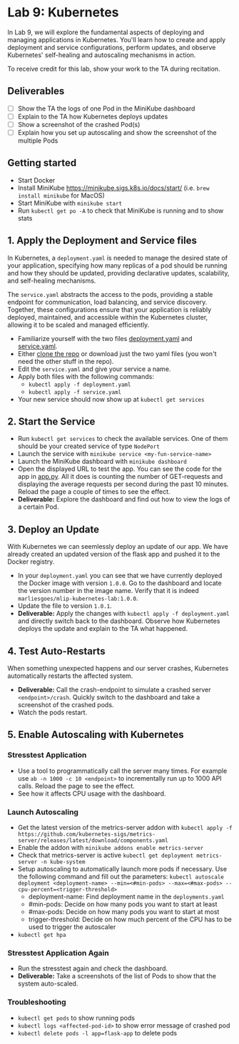 # Lab 9: Kubernetes
In Lab 9, we will explore the fundamental aspects of deploying and managing applications in Kubernetes. You'll learn how to create and apply deployment and service configurations, perform updates, and observe Kubernetes' self-healing and autoscaling mechanisms in action.

To receive credit for this lab, show your work to the TA during recitation.

## Deliverables
- [ ] Show the TA the logs of one Pod in the MiniKube dashboard
- [ ] Explain to the TA how Kubernetes deploys updates
- [ ] Show a screenshot of the crashed Pod(s)
- [ ] Explain how you set up autoscaling and show the screenshot of the multiple Pods

## Getting started
- Start Docker
- Install MiniKube https://minikube.sigs.k8s.io/docs/start/ (i.e. `brew install minikube` for MacOS)
- Start MiniKube with `minikube start`
- Run `kubectl get po -A` to check that MiniKube is running and to show stats

## 1. Apply the Deployment and Service files
In Kubernetes, a `deployment.yaml` is needed to manage the desired state of your application, specifying how many replicas of a pod should be running and how they should be updated, providing declarative updates, scalability, and self-healing mechanisms. 

The `service.yaml` abstracts the access to the pods, providing a stable endpoint for communication, load balancing, and service discovery. Together, these configurations ensure that your application is reliably deployed, maintained, and accessible within the Kubernetes cluster, allowing it to be scaled and managed efficiently.

- Familiarize yourself with the two files [deployment.yaml](https://github.com/marliesgoes/mlip-kubernetes-lab/blob/6a9e180b41bd7718b73a55193ac7f5821290645b/deployment.yaml) and [service.yaml](https://github.com/marliesgoes/mlip-kubernetes-lab/blob/6a9e180b41bd7718b73a55193ac7f5821290645b/service.yaml).
- Either [clone the repo](https://github.com/marliesgoes/mlip-kubernetes-lab/) or download just the two yaml files (you won't need the other stuff in the repo). 
- Edit the `service.yaml` and give your service a name.
- Apply both files with the following commands:
    - `kubectl apply -f deployment.yaml`
    - `kubectl apply -f service.yaml`
- Your new service should now show up at `kubectl get services`

## 2. Start the Service
- Run `kubectl get services` to check the available services. One of them should be your created service of type `NodePort`
- Launch the service with `minikube service <my-fun-service-name>`
- Launch the MiniKube dashboard with `minikube dashboard`
- Open the displayed URL to test the app. You can see the code for the app in [app.py](https://github.com/marliesgoes/mlip-kubernetes-lab/blob/6a9e180b41bd7718b73a55193ac7f5821290645b/app.py). All it does is counting the number of GET-requests and displaying the average requests per second during the past 10 minutes. Reload the page a couple of times to see the effect.
- **Deliverable:** Explore the dashboard and find out how to view the logs of a certain Pod.

## 3. Deploy an Update
With Kubernetes we can seemlessly deploy an update of our app. We have already created an updated version of the flask app and pushed it to the Docker registry. 

- In your `deployment.yaml` you can see that we have currently deployed the Docker image with version `1.0.0`. Go to the dashboard and locate the version number in the image name. Verify that it is indeed `marliesgoes/mlip-kubernetes-lab:1.0.0`.
- Update the file to version `1.0.1`. 
- **Deliverable:** Apply the changes with `kubectl apply -f deployment.yaml` and directly switch back to the dashboard. Observe how Kubernetes deploys the update and explain to the TA what happened.

## 4. Test Auto-Restarts
When something unexpected happens and our server crashes, Kubernetes automatically restarts the affected system.

- **Deliverable:** Call the crash-endpoint to simulate a crashed server `<endpoint>/crash`. Quickly switch to the dashboard and take a screenshot of the crashed pods.
- Watch the pods restart.

## 5. Enable Autoscaling with Kubernetes

### Stresstest Application
- Use a tool to programmatically call the server many times. For example use `ab -n 1000 -c 10 <endpoint>` to incrementally run up to 1000 API calls. Reload the page to see the effect.
- See how it affects CPU usage with the dashboard.

### Launch Autoscaling
- Get the latest version of the metrics-server addon with `kubectl apply -f https://github.com/kubernetes-sigs/metrics-server/releases/latest/download/components.yaml`
- Enable the addon with `minikube addons enable metrics-server`
- Check that metrics-server is active `kubectl get deployment metrics-server -n kube-system`
- Setup autoscaling to automatically launch more pods if necessary. Use the following command and fill out the parameters: `kubectl autoscale deployment <deployment-name> --min=<#min-pods> --max=<#max-pods> --cpu-percent=<trigger-threshold>`
    - deployment-name: Find deployment name in the `deployments.yaml`
    - #min-pods: Decide on how many pods you want to start at least
    - #max-pods: Decide on how many pods you want to start at most
    - trigger-threshold: Decide on how much percent of the CPU has to be used to trigger the autoscaler
- `kubectl get hpa`

### Stresstest Application Again
- Run the stresstest again and check the dashboard.
- **Deliverable:** Take a screenshots of the list of Pods to show that the system auto-scaled.


### Troubleshooting
- `kubectl get pods` to show running pods
- `kubectl logs <affected-pod-id>` to show error message of crashed pod
- `kubectl delete pods -l app=flask-app` to delete pods